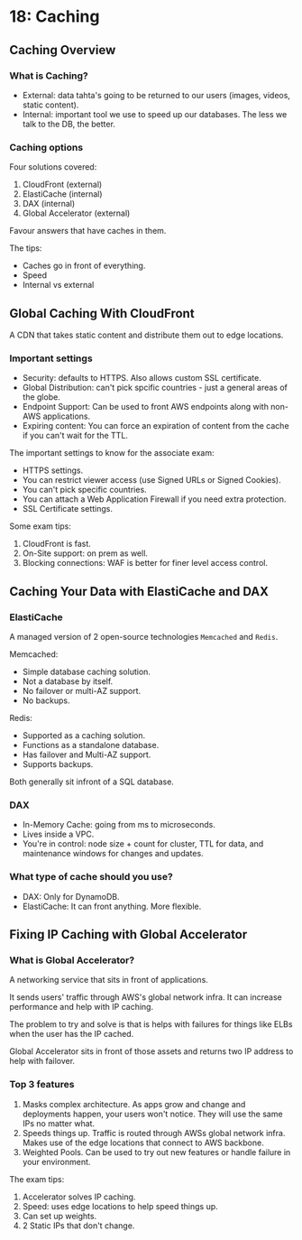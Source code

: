 # 18: Caching

## Caching Overview

### What is Caching?

- External: data tahta's going to be returned to our users (images, videos, static content).
- Internal: important tool we use to speed up our databases. The less we talk to the DB, the better.

### Caching options

Four solutions covered:

1. CloudFront (external)
2. ElastiCache (internal)
3. DAX (internal)
4. Global Accelerator (external)

Favour answers that have caches in them.

The tips:

- Caches go in front of everything.
- Speed
- Internal vs external

## Global Caching With CloudFront

A CDN that takes static content and distribute them out to edge locations.

### Important settings

- Security: defaults to HTTPS. Also allows custom SSL certificate.
- Global Distribution: can't pick spcific countries - just a general areas of the globe.
- Endpoint Support: Can be used to front AWS endpoints along with non-AWS applications.
- Expiring content: You can force an expiration of content from the cache if you can't wait for the TTL.

The important settings to know for the associate exam:

- HTTPS settings.
- You can restrict viewer access (use Signed URLs or Signed Cookies).
- You can't pick specific countries.
- You can attach a Web Application Firewall if you need extra protection.
- SSL Certificate settings.

Some exam tips:

1. CloudFront is fast.
2. On-Site support: on prem as well.
3. Blocking connections: WAF is better for finer level access control.

## Caching Your Data with ElastiCache and DAX

### ElastiCache

A managed version of 2 open-source technologies `Memcached` and `Redis`.

Memcached:

- Simple database caching solution.
- Not a database by itself.
- No failover or multi-AZ support.
- No backups.

Redis:

- Supported as a caching solution.
- Functions as a standalone database.
- Has failover and Multi-AZ support.
- Supports backups.

Both generally sit infront of a SQL database.

### DAX

- In-Memory Cache: going from ms to microseconds.
- Lives inside a VPC.
- You're in control: node size + count for cluster, TTL for data, and maintenance windows for changes and updates.

### What type of cache should you use?

- DAX: Only for DynamoDB.
- ElastiCache: It can front anything. More flexible.

## Fixing IP Caching with Global Accelerator

### What is Global Accelerator?

A networking service that sits in front of applications.

It sends users' traffic through AWS's global network infra. It can increase performance and help with IP caching.

The problem to try and solve is that is helps with failures for things like ELBs when the user has the IP cached.

Global Accelerator sits in front of those assets and returns two IP address to help with failover.

### Top 3 features

1. Masks complex architecture. As apps grow and change and deployments happen, your users won't notice. They will use the same IPs no matter what.
2. Speeds things up. Traffic is routed through AWSs global network infra. Makes use of the edge locations that connect to AWS backbone.
3. Weighted Pools. Can be used to try out new features or handle failure in your environment.

The exam tips:

1. Accelerator solves IP caching.
2. Speed: uses edge locations to help speed things up.
3. Can set up weights.
4. 2 Static IPs that don't change.
